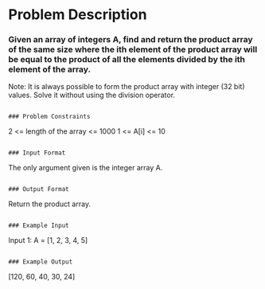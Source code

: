 # Problem Description

### Given an array of integers A, find and return the product array of the same size where the ith element of the product array will be equal to the product of all the elements divided by the ith element of the array.

Note: It is always possible to form the product array with integer (32 bit) values. Solve it without using the division operator.

```

### Problem Constraints

```

2 <= length of the array <= 1000
1 <= A[i] <= 10

```

### Input Format

```

The only argument given is the integer array A.

```

### Output Format

```

Return the product array.

```

### Example Input

```

Input 1:
A = [1, 2, 3, 4, 5]

```

### Example Output

```

[120, 60, 40, 30, 24]

```


```
